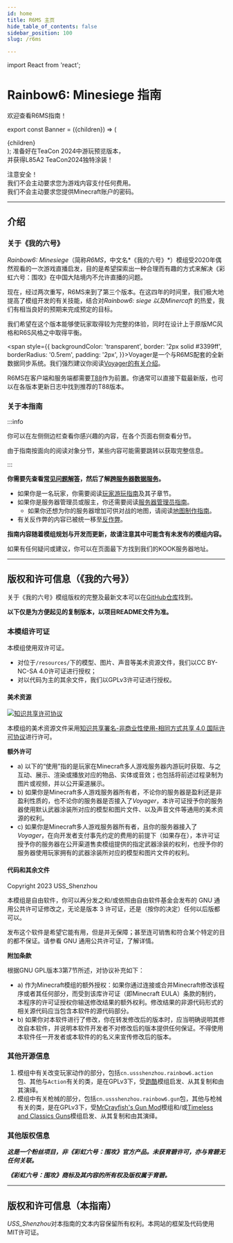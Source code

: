 ```yaml
---
id: home
title: R6MS 主页
hide_table_of_contents: false
sidebar_position: 100
slug: /r6ms

---
```

import React from 'react';

# Rainbow6: Minesiege 指南


欢迎查看R6MS指南！

export const Banner = ({children}) => (
  <div style={{
    backgroundColor: 'transparent',
    border: '4px solid #3399ff',
    borderRadius: '12px',
    'padding-top': '1rem',
    textAlign: 'center',
    color: '#3399ff',
    fontWeight: 'bold',
    fontSize: '32px',
  }}>
	{children}
  </div>
);

<Banner>
准备好在TeaCon 2024中游玩预览版本，<br/>
并获得L85A2 TeaCon2024独特涂装！
</Banner>

<p></p>

<div style={{
    backgroundColor: 'transparent',
    border: '2px solid #3399ff',
    borderRadius: '0.5rem',
    padding: '0.5rem',
    'padding-bottom': '0rem',
    color: '#3399ff',
    fontSize: '22px',
    textAlign: 'center',
  }}>

注意安全！<br/>
我们不会主动要求您为游戏内容支付任何费用。<br/>
我们不会主动要求您提供Minecraft账户的密码。

</div>

---

## 介绍

### 关于《我的六号》

*Rainbow6: Minesiege*（简称*R6MS*，中文名*《我的六号》*）模组受2020年偶然观看的一次游戏直播启发，目的是希望探索出一种合理而有趣的方式来解决《彩虹六号：围攻》在中国大陆境内不允许直播的问题。

现在，经过两次重写，R6MS来到了第三个版本。在这四年的时间里，我们极大地提高了模组开发的有关技能，结合对*Rainbow6: siege *以及*Minercaft* 的热爱，我们有相当良好的预期来完成预定的目标。

我们希望在这个版本能够使玩家取得较为完整的体验，同时在设计上于原版MC风格和R6S风格之中取得平衡。

<span style={{
    backgroundColor: 'transparent',
    border: '2px solid #3399ff',
    borderRadius: '0.5rem',
    padding: '2px',
  }}>Voyager是一个与R6MS配套的全新数据同步系统。我们强烈建议你阅读[Voyager的有关介绍](r6ms/voyager_home)。</span>
<p></p>

R6MS在客户端和服务端都需要[T88](https://www.curseforge.com/minecraft/mc-mods/t88)作为前置。你通常可以直接下载最新版，也可以在各版本更新日志中找到推荐的T88版本。


### 关于本指南

:::info

你可以在左侧侧边栏查看你感兴趣的内容，在各个页面右侧查看分节。

由于指南按面向的阅读对象分节，某些内容可能需要跳转以获取完整信息。

:::

**你需要先查看[常见问题解答](r6ms/faq)，然后了解[跨服务器数据服务](r6ms/cross_server)。**

- 如果你是一名玩家，你需要阅读[玩家游玩指南](r6ms/player)及其子章节。
- 如果你是服务器管理员或服主，你还需要阅读[服务器管理员指南](r6ms/op)。
    - 如果你还想为你的服务器增加可供对战的地图，请阅读[地图制作指南](r6ms/map)。
- 有关反作弊的内容已被统一移至[反作弊](r6ms/anti_cheat)。

**指南内容随着模组规划与开发而更新，故请注意其中可能含有未发布的模组内容。**

如果有任何疑问或建议，你可以在页面最下方找到我们的KOOK服务器地址。

---

## 版权和许可信息（《我的六号》）

关于《我的六号》模组版权的完整及最新文本可以在[GitHub仓库](https://github.com/USS-Shenzhou/MC-R6mod)找到。

**以下仅是为方便起见的复制版本，以项目README文件为准。**

<div style={{
    backgroundColor: 'transparent',
    border: '2px solid #3399ff',
    borderRadius: '12px',
    'padding': '1rem',
  }}>

### 本模组许可证

本模组使用双许可证。

- 对位于`/resources/`下的模型、图片、声音等美术资源文件，我们以CC BY-NC-SA 4.0许可证进行授权；
- 对以代码为主的其余文件，我们以GPLv3许可证进行授权。

#### 美术资源

[![知识共享许可协议](https://camo.githubusercontent.com/f05d4039b67688cfdf339d2a445ad686a60551f9891734c418f7096184de5fac/68747470733a2f2f692e6372656174697665636f6d6d6f6e732e6f72672f6c2f62792d6e632d73612f342e302f38387833312e706e67)](http://creativecommons.org/licenses/by-nc-sa/4.0/)

本模组的美术资源文件采用[知识共享署名-非商业性使用-相同方式共享 4.0 国际许可协议](http://creativecommons.org/licenses/by-nc-sa/4.0/)进行许可。

**额外许可**

- a) 以下的“使用”指的是玩家在Minecraft多人游戏服务器内游玩时获取、与之互动、展示、渲染或播放对应的物品、实体或音效；也包括将前述过程录制为图片或视频，并以公开渠道展示。
- b) 如果你是Minecraft多人游戏服务器所有者，不论你的服务器是盈利还是非盈利性质的，也不论你的服务器是否接入了*Voyager*，本许可证授予你的服务器使用默认武器涂装所对应的模型和图片文件、以及声音文件等通用的美术资源的权利。
- c) 如果你是Minecraft多人游戏服务器所有者，且你的服务器接入了*Voyager*，在向开发者支付事先约定的费用的前提下（如果存在），本许可证授予你的服务器在公开渠道售卖模组提供的指定武器涂装的权利，也授予你的服务器使用玩家拥有的武器涂装所对应的模型和图片文件的权利。

#### 代码和其余文件

Copyright 2023 USS_Shenzhou

本模组是自由软件，你可以再分发之和/或依照由自由软件基金会发布的 GNU 通用公共许可证修改之，无论是版本 3 许可证，还是（按你的决定）任何以后版都可以。

发布这个软件是希望它能有用，但是并无保障；甚至连可销售和符合某个特定的目的都不保证。请参看 GNU 通用公共许可证，了解详情。

**附加条款**

根据GNU GPL版本3第7节所述，对协议补充如下：

- a) 作为Minecraft模组的额外授权：如果你通过连接或合并Minecraft修改该程序或者其任何部分，而受到该库许可证（即Minecraft EULA）条款的制约，本程序的许可证授权你输送修改结果的额外权利。修改结果的非源代码形式的相关源代码应当包含本软件的源代码部分。
- b) 如果你对本软件进行了修改，你在转发修改后的版本时，应当明确说明其修改自本软件，并说明本软件开发者不对修改后的版本提供任何保证。不得使用本软件任一开发者或本软件的的名义来宣传修改后的版本。

### 其他开源信息

1. 模组中有关改变玩家动作的部分，包括`cn.ussshenzhou.rainbow6.action`包、其他与`Action`有关的类，是在GPLv3下，受[跑酷](https://github.com/alRex-U/ParCool)模组启发、从其复制和由其演绎。
2. 模组中有关枪械的部分，包括`cn.ussshenzhou.rainbow6.gun`包，其他与枪械有关的类，是在GPLv3下，受[MrCrayfish's Gun Mod](https://github.com/MrCrayfish/MrCrayfishGunMod)模组和/或[Timeless and Classics Guns](https://github.com/ClumsyAlien/TimelessandClassics_Reforged)模组启发、从其复制和由其演绎。

### 其他版权信息

***这是一个粉丝项目，非《彩虹六号：围攻》官方产品。未获育碧许可，亦与育碧无任何关联。***

***《彩虹六号：围攻》商标及其内容的所有权及版权属于育碧。***

</div>



---

## 版权和许可信息（本指南）

*USS_Shenzhou*对本指南的文本内容保留所有权利。本网站的框架及代码使用MIT许可证。